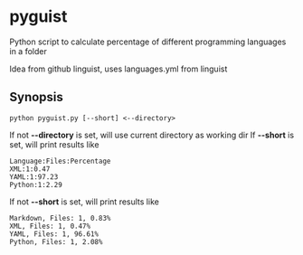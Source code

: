 # pyguist

Python script to calculate percentage of different programming languages in a folder

Idea from github linguist, uses languages.yml from linguist

## Synopsis

```
python pyguist.py [--short] <--directory>
```

If not **--directory** is set, will use current directory as working dir
If **--short** is set, will print results like

```
Language:Files:Percentage
XML:1:0.47
YAML:1:97.23
Python:1:2.29
```

If not **--short** is set, will print results like

```
Markdown, Files: 1, 0.83%
XML, Files: 1, 0.47%
YAML, Files: 1, 96.61%
Python, Files: 1, 2.08%
```
